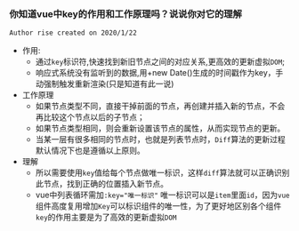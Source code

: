 ### 你知道vue中key的作用和工作原理吗？说说你对它的理解

` Author rise created on 2020/1/22 `

- 作用:
    - 通过`key`标识符,快速找到新旧节点之间的对应关系,更高效的更新虚拟`DOM`;
    - 响应式系统没有监听到的数据,用+new Date()生成的时间戳作为key，手动强制触发重新渲染(只是知道有此一说)
- 工作原理
    - 如果节点类型不同，直接干掉前面的节点，再创建并插入新的节点，不会再比较这个节点以后的子节点；  
    - 如果节点类型相同，则会重新设置该节点的属性，从而实现节点的更新。
    - 当某一层有很多相同的节点时，也就是列表节点时，`Diff`算法的更新过程默认情况下也是遵循以上原则。
- 理解
    - 所以需要使用`key`值给每个节点做唯一标识，这样`diff`算法就可以正确识别此节点，找到正确的位置插入新节点。
    - vue中列表循环需加`:key="唯一标识"` 唯一标识可以是`item`里面`id`，因为`vue`组件高度复用增加`Key`可以标识组件的唯一性，为了更好地区别各个组件`key`的作用主要是为了高效的更新虚拟`DOM`

